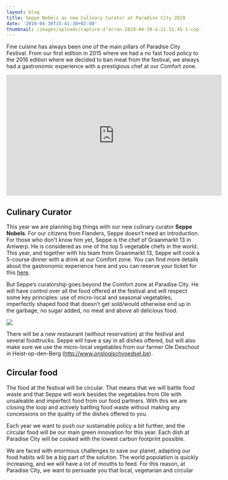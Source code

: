 ```yaml
---
layout: blog
title: Seppe Nobels as new Culinary Curator at Paradise City 2019
date: '2019-04-30T15:41:30+02:00'
thumbnail: /images/uploads/capture-d’écran-2019-04-30-à-11.51.45-1-copie.jpg
---
```

Fine cuisine has always been one of the main pillars of Paradise City Festival. From our first edition in 2015 where we had a no fast food policy to the 2016 edition where we decided to ban meat from the festival, we always had a gastronomic experience with a prestigious chef at our Comfort zone. 

<iframe width="560" height="315" src="https://www.youtube.com/embed/NYScuTI_PoI" frameborder="0" allow="accelerometer; autoplay; encrypted-media; gyroscope; picture-in-picture" allowfullscreen></iframe>

## Culinary Curator

This year we are planning big things with our new culinary curator **Seppe Nobels**. For our citizens from Flanders, Seppe doesn’t need an introduction. For those who don't know him yet, Seppe is the chef of Graanmarkt 13 in Antwerp. He is considered as one of the top 5 vegetable chefs in the world. This year, and together with his team from Graanmarkt 13, Seppe will cook a 5-course dinner with a drink at our Comfort zone. You can find more details about the gastronomic experience here and you can reserve your ticket for this [here](https://shop.paylogic.com/124808/17501/tickets). 

But Seppe’s curatorship goes beyond the Comfort zone at Paradise City. He will have control over all the food offered at the festival and will respect some key principles: use of micro-local and seasonal vegetables, imperfectly shaped food that doesn’t get sold/would otherwise end up in the garbage, no sugar added, no meat and above all delicious food.  

![](/images/uploads/foodsmall.jpg)

There will be a new restaurant (without reservation) at the festival and several foodtrucks. Seppe will have a say in all dishes offered, but will also make sure we use the micro-local vegetables from our farmer Ole Deschout in Heist-op-den-Berg (http://www.onslogischvoedsel.be). 

## Circular food

The food at the festival will be circular. That means that we will battle food waste and that Seppe will work besides the vegetables from Ole with unsaleable and imperfect food from our food partners. With this we are closing the loop and actively battling food waste without making any concessions on the quality of the dishes offered to you. 

Each year we want to push our sustainable policy a bit further, and the circular food will be our main green innovation for this year. Each dish at Paradise City will be cooked with the lowest carbon footprint possible.

We are faced with enormous challenges to save our planet, adapting our food habits will be a big part of the solution. The world population is quickly increasing, and we will have a lot of mouths to feed. For this reason, at Paradise City, we want to persuade you that local, vegetarian and circular
